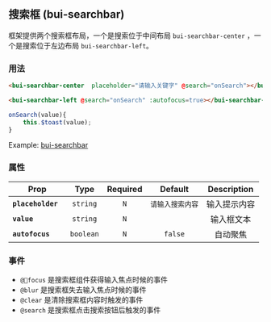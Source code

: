 ## 搜索框 (bui-searchbar)

框架提供两个搜索框布局，一个是搜索位于中间布局 `bui-searchbar-center` ，一个是搜索位于左边布局 `bui-searchbar-left`。

### 用法

```html
<bui-searchbar-center  placeholder="请输入关键字" @search="onSearch"></bui-searchbar-center>

<bui-searchbar-left @search="onSearch" :autofocus=true></bui-searchbar-left>

```

```javascript
onSearch(value){
    this.$toast(value);
}
```
Example: [bui-searchbar](https://github.com/bingo-oss/bui-weex-sample/blob/master/src/views/example/searchbar-demo.vue)

### 属性

| Prop | Type | Required | Default | Description |
| ---- |:----:|:---:|:-------:| :----------:|
| **`placeholder `** | `string` | `N` | `请输入搜索内容` | 输入提示内容 |
| **`value `** | `string` | `N` |  | 输入框文本 |
| **`autofocus `** | `boolean` | `N` | `false` | 自动聚焦 |

### 事件

* `@focus` 是搜索框组件获得输入焦点时候的事件
* `@blur` 是搜索框失去输入焦点时候的事件
* `@clear` 是清除搜索框内容时触发的事件
* `@search` 是搜索框点击搜索按钮后触发的事件


